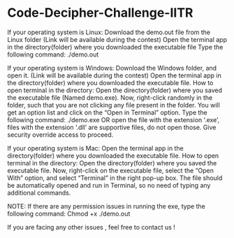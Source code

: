 # Code-Decipher-Challenge-IITR

If your operating system is Linux: Download the demo.out file from the Linux folder (Link will be available during the contest) Open the terminal app in the directory(folder) where you downloaded the executable file Type the following command: ./demo.out

If your operating system is Windows: Download the Windows folder, and open it. (Link will be available during the contest) Open the terminal app in the directory(folder) where you downloaded the executable file. How to open terminal in the directory: Open the directory(folder) where you saved the executable file (Named demo.exe). Now, right-click randomly in the folder, such that you are not clicking any file present in the folder. You will get an option list and click on the “Open in Terminal” option. Type the following command: ./demo.exe OR open the file with the extension ‘.exe’, files with the extension ‘.dll’ are supportive files, do not open those. Give security override access to proceed.

If your operating system is Mac: Open the terminal app in the directory(folder) where you downloaded the executable file. How to open terminal in the directory: Open the directory(folder) where you saved the executable file. Now, right-click on the executable file, select the “Open With” option, and select “Terminal” in the right pop-up box. The file should be automatically opened and run in Terminal, so no need of typing any additional commands.

NOTE: If there are any permission issues in running the exe, type the following command: Chmod +x ./demo.out

If you are facing any other issues , feel free to contact us !
